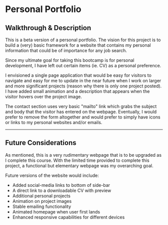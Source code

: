 # Personal Portfolio

## Walkthrough & Description

This is a beta version of a personal portfolio. The vision for this project is to build a (very) basic framework for a website that contains my personal information that could be of importance for any job search.

Since my ultimate goal for taking this bootcamp is for personal development, I have left out certain items (ie. CV) as a personal preference.

I envisioned a single page application that would be easy for visitors to navigate and easy for me to update in the near future when I work on larger and more significant projects (reason why there is only one project posted). I have added small animation and a description that appears when the visitor hovers over the project image.

The contact section uses very basic "mailto" link which grabs the subject and body that the visitor has entered on the webpage. Eventually, I would prefer to remove the form altogether and would prefer to simply have icons or links to my personal websites and/or emails.

---

## Future Considerations

As mentioned, this is a very rudimentary webpage that is to be upgraded as I complete this course. With the limited time provided to complete this project, a functional but elementary webpage was my overarching goal.

Future versions of the website would include:

- Added social-media links to bottom of side-bar
- A direct link to a downloadable CV with preview
- Additional personal projects
- Animation on project images
- Stable emailing functionality
- Animated homepage when user first lands
- Enhanced responsive capabilities for different devices
